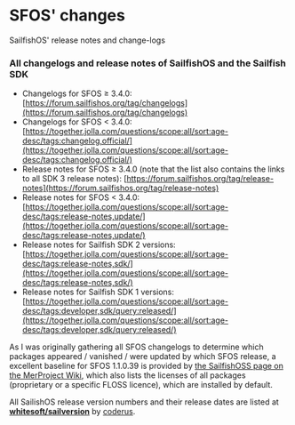 # SFOS' changes
SailfishOS' release notes and change-logs

### All changelogs and release notes of SailfishOS and the Sailfish SDK
- Changelogs for SFOS ≥ 3.4.0:
  [https://forum.sailfishos.org/tag/changelogs](https://forum.sailfishos.org/tag/changelogs)
- Changelogs for SFOS < 3.4.0:
  [https://together.jolla.com/questions/scope:all/sort:age-desc/tags:changelog,official/](https://together.jolla.com/questions/scope:all/sort:age-desc/tags:changelog,official/)
- Release notes for SFOS ≥ 3.4.0 (note that the list also contains the links to all SDK 3 release notes):
  [https://forum.sailfishos.org/tag/release-notes](https://forum.sailfishos.org/tag/release-notes)
- Release notes for SFOS < 3.4.0:
  [https://together.jolla.com/questions/scope:all/sort:age-desc/tags:release-notes,update/](https://together.jolla.com/questions/scope:all/sort:age-desc/tags:release-notes,update/)
- Release notes for Sailfish SDK 2 versions:
  [https://together.jolla.com/questions/scope:all/sort:age-desc/tags:release-notes,sdk/](https://together.jolla.com/questions/scope:all/sort:age-desc/tags:release-notes,sdk/)
- Release notes for Sailfish SDK 1 versions:
  [https://together.jolla.com/questions/scope:all/sort:age-desc/tags:developer,sdk/query:released/](https://together.jolla.com/questions/scope:all/sort:age-desc/tags:developer,sdk/query:released/)

As I was originally gathering all SFOS changelogs to determine which packages appeared / vanished / were updated by which SFOS release, a excellent baseline for SFOS 1.1.0.39 is provided by [the SailfishOSS page on the MerProject Wiki](https://wiki.merproject.org/wiki/SailfishOSS), which also lists the licenses of all packages (proprietary or a specific FLOSS licence), which are installed by default.

All SailishOS release version numbers and their release dates are listed at [**whitesoft/sailversion**](https://coderus.openrepos.net/whitesoft/sailversion) by [coderus](https://github.com/coderus).
